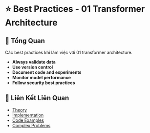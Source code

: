 # ⭐ Best Practices - 01 Transformer Architecture

## 🎯 Tổng Quan

Các best practices khi làm việc với 01 transformer architecture.

- **Always validate data**
- **Use version control**
- **Document code and experiments**
- **Monitor model performance**
- **Follow security best practices**

## 🔗 Liên Kết Liên Quan

- [Theory](./THEORY_01_transformer_architecture.md)
- [Implementation](./IMPLEMENTATION_01_transformer_architecture.md)
- [Code Examples](./CODE_EXAMPLES_01_transformer_architecture.md)
- [Complex Problems](./COMPLEX_PROBLEMS.md)

